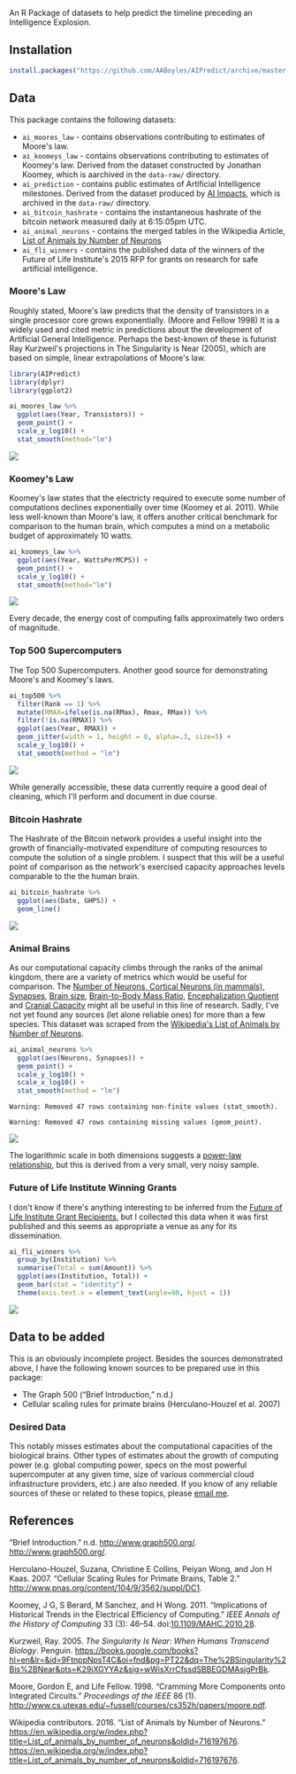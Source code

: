 An R Package of datasets to help predict the timeline preceding an Intelligence Explosion.

Installation
------------

``` r
install.packages("https://github.com/AABoyles/AIPredict/archive/master.tar.gz", type = "source")
```

Data
----

This package contains the following datasets:

-   `ai_moores_law` - contains observations contributing to estimates of Moore's law.
-   `ai_koomeys_law` - contains observations contributing to estimates of Koomey's law. Derived from the dataset constructed by Jonathan Koomey, which is aarchived in the `data-raw/` directory.
-   `ai_prediction` - contains public estimates of Artificial Intelligence milestones. Derived from the dataset produced by [AI Impacts](http://aiimpacts.org/miri-ai-predictions-dataset/), which is archived in the `data-raw/` directory.
-   `ai_bitcoin_hashrate` - contains the instantaneous hashrate of the bitcoin network measured daily at 6:15:05pm UTC.
-   `ai_animal_neurons` - contains the merged tables in the Wikipedia Article, [List of Animals by Number of Neurons](https://en.wikipedia.org/w/index.php?title=List_of_animals_by_number_of_neurons&oldid=710786267)
-   `ai_fli_winners` - contains the published data of the winners of the Future of Life Institute's 2015 RFP for grants on research for safe artificial intelligence.

### Moore's Law

Roughly stated, Moore's law predicts that the density of transistors in a single processor core grows exponentially. (Moore and Fellow 1998) It is a widely used and cited metric in predictions about the development of Artificial General Intelligence. Perhaps the best-known of these is futurist Ray Kurzweil's projections in The Singularity is Near (2005), which are based on simple, linear extrapolations of Moore's law.

``` r
library(AIPredict)
library(dplyr)
library(ggplot2)

ai_moores_law %>%
  ggplot(aes(Year, Transistors)) +
  geom_point() +
  scale_y_log10() +
  stat_smooth(method="lm")
```

![](README_files/figure-markdown_github/unnamed-chunk-3-1.png)<!-- -->

### Koomey's Law

Koomey's law states that the electricty required to execute some number of computations declines exponentially over time (Koomey et al. 2011). While less well-known than Moore's law, it offers another critical benchmark for comparison to the human brain, which computes a mind on a metabolic budget of approximately 10 watts.

``` r
ai_koomeys_law %>%
  ggplot(aes(Year, WattsPerMCPS)) +
  geom_point() +
  scale_y_log10() +
  stat_smooth(method="lm")
```

![](README_files/figure-markdown_github/unnamed-chunk-4-1.png)<!-- -->

Every decade, the energy cost of computing falls approximately two orders of magnitude.

### Top 500 Supercomputers

The Top 500 Supercomputers. Another good source for demonstrating Moore's and Koomey's laws.

``` r
ai_top500 %>%
  filter(Rank == 1) %>%
  mutate(RMAX=ifelse(is.na(RMax), Rmax, RMax)) %>%
  filter(!is.na(RMAX)) %>%
  ggplot(aes(Year, RMAX)) +
  geom_jitter(width = 1, height = 0, alpha=.3, size=5) +
  scale_y_log10() +
  stat_smooth(method = "lm")
```

![](README_files/figure-markdown_github/unnamed-chunk-5-1.png)<!-- -->

While generally accessible, these data currently require a good deal of cleaning, which I'll perform and document in due course.

### Bitcoin Hashrate

The Hashrate of the Bitcoin network provides a useful insight into the growth of financially-motivated expenditure of computing resources to compute the solution of a single problem. I suspect that this will be a useful point of comparison as the network's exercised capacity approaches levels comparable to the the human brain.

``` r
ai_bitcoin_hashrate %>%
  ggplot(aes(Date, GHPS)) +
  geom_line()
```

![](README_files/figure-markdown_github/unnamed-chunk-6-1.png)<!-- -->

### Animal Brains

As our computational capacity climbs through the ranks of the animal kingdom, there are a variety of metrics which would be useful for comparison. The [Number of Neurons, Cortical Neurons (in mammals), Synapses](https://en.wikipedia.org/wiki/List_of_animals_by_number_of_neurons), [Brain size](https://en.wikipedia.org/wiki/Brain_size), [Brain-to-Body Mass Ratio](https://en.wikipedia.org/wiki/Brain-to-body_mass_ratio), [Encephalization Quotient](https://en.wikipedia.org/wiki/Encephalization_quotient) and [Cranial Capacity](https://en.wikipedia.org/wiki/Brain_size#Cranial_capacity) might all be useful in this line of research. Sadly, I've not yet found any sources (let alone reliable ones) for more than a few species. This dataset was scraped from the [Wikipedia's List of Animals by Number of Neurons](https://en.wikipedia.org/w/index.php?title=List_of_animals_by_number_of_neurons&oldid=710786267).

``` r
ai_animal_neurons %>%
  ggplot(aes(Neurons, Synapses)) +
  geom_point() +
  scale_y_log10() +
  scale_x_log10() +
  stat_smooth(method = "lm")
```

    Warning: Removed 47 rows containing non-finite values (stat_smooth).

    Warning: Removed 47 rows containing missing values (geom_point).

![](README_files/figure-markdown_github/unnamed-chunk-7-1.png)<!-- -->

The logarithmic scale in both dimensions suggests a [power-law relationship](https://en.wikipedia.org/wiki/Power_law), but this is derived from a very small, very noisy sample.

### Future of Life Institute Winning Grants

I don't know if there's anything interesting to be inferred from the [Future of Life Institute Grant Recipients](http://futureoflife.org/first-ai-grant-recipients/), but I collected this data when it was first published and this seems as appropriate a venue as any for its dissemination.

``` r
ai_fli_winners %>%
  group_by(Institution) %>%
  summarise(Total = sum(Amount)) %>% 
  ggplot(aes(Institution, Total)) +
  geom_bar(stat = "identity") +
  theme(axis.text.x = element_text(angle=90, hjust = 1))
```

![](README_files/figure-markdown_github/unnamed-chunk-8-1.png)<!-- -->

Data to be added
----------------

This is an obviously incomplete project. Besides the sources demonstrated above, I have the following known sources to be prepared use in this package:

-   The Graph 500 (“Brief Introduction,” n.d.)
-   Cellular scaling rules for primate brains (Herculano-Houzel et al. 2007)

### Desired Data

This notably misses estimates about the computational capacities of the biological brains. Other types of estimates about the growth of computing power (e.g. global computing power, specs on the most powerful supercomputer at any given time, size of various commercial cloud infrastructure providers, etc.) are also needed. If you know of any reliable sources of these or related to these topics, please [email me](anthony@boyles.cc).

References
----------

“Brief Introduction.” n.d. <http://www.graph500.org/>. <http://www.graph500.org/>.

Herculano-Houzel, Suzana, Christine E Collins, Peiyan Wong, and Jon H Kaas. 2007. “Cellular Scaling Rules for Primate Brains, Table 2.” <http://www.pnas.org/content/104/9/3562/suppl/DC1>.

Koomey, J G, S Berard, M Sanchez, and H Wong. 2011. “Implications of Historical Trends in the Electrical Efficiency of Computing.” *IEEE Annals of the History of Computing* 33 (3): 46–54. doi:[10.1109/MAHC.2010.28](https://doi.org/10.1109/MAHC.2010.28).

Kurzweil, Ray. 2005. *The Singularity Is Near: When Humans Transcend Biology*. Penguin. <https://books.google.com/books?hl=en&lr=&id=9FtnppNpsT4C&oi=fnd&pg=PT22&dq=The%2BSingularity%2Bis%2BNear&ots=K29jXGYYAz&sig=wWisXrrCfssdSBBEGDMAsjgPrBk>.

Moore, Gordon E, and Life Fellow. 1998. “Cramming More Components onto Integrated Circuits.” *Proceedings of the IEEE* 86 (1). <http://www.cs.utexas.edu/~fussell/courses/cs352h/papers/moore.pdf>.

Wikipedia contributors. 2016. “List of Animals by Number of Neurons.” <https://en.wikipedia.org/w/index.php?title=List_of_animals_by_number_of_neurons&oldid=716197676>. <https://en.wikipedia.org/w/index.php?title=List_of_animals_by_number_of_neurons&oldid=716197676>.
